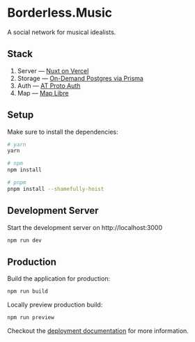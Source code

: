 # Borderless.Music

A social network for musical idealists.

## Stack
1. Server — [Nuxt on Vercel](https://vercel.com/docs/frameworks/full-stack/nuxt)
2. Storage — [On-Demand Postgres via Prisma](https://www.prisma.io/postgres)
3. Auth — [AT Proto Auth](https://github.com/atinux/nuxt-auth-utils)
4. Map — [Map Libre](https://maplibre.org/)

## Setup

Make sure to install the dependencies:

```bash
# yarn
yarn

# npm
npm install

# pnpm
pnpm install --shamefully-hoist
```

## Development Server

Start the development server on http://localhost:3000

```bash
npm run dev
```

## Production

Build the application for production:

```bash
npm run build
```

Locally preview production build:

```bash
npm run preview
```

Checkout the [deployment documentation](https://nuxt.com/docs/getting-started/deployment#presets) for more information.
